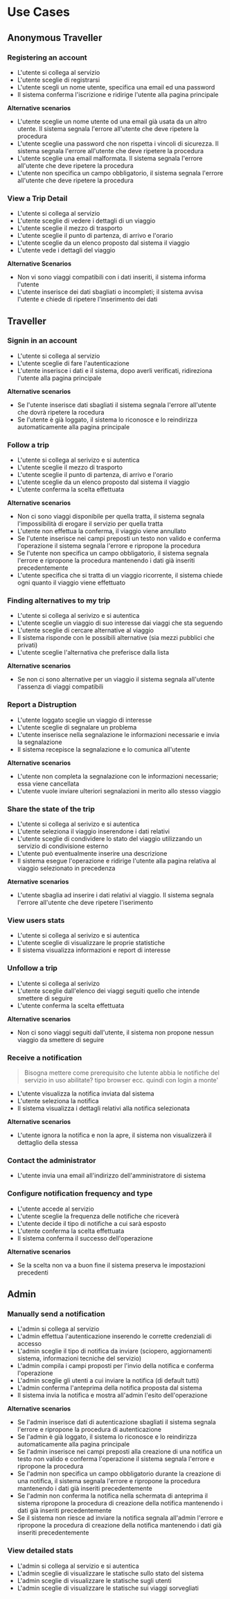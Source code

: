 # Use Cases

## Anonymous Traveller

### Registering an account

+ L'utente si collega al servizio
+ L'utente sceglie di registrarsi
+ L'utente scegli un nome utente, specifica una email ed una password
+ Il sistema conferma l'iscrizione e ridirige l'utente alla pagina principale

**Alternative scenarios**

* L'utente sceglie un nome utente od una email già usata da un altro utente. Il sistema segnala l'errore all'utente che deve ripetere la procedura
* L'utente sceglie una password che non rispetta i vincoli di sicurezza. Il sistema segnala l'errore all'utente che deve ripetere la procedura
* L'utente sceglie una email malformata. Il sistema segnala l'errore all'utente che deve ripetere la procedura
* L'utente non specifica un campo obbligatorio, il sistema segnala l'errore all'utente che deve ripetere la procedura

### View a Trip Detail
+ L'utente si collega al servizio
+ L'utente sceglie di vedere i dettagli di un viaggio
+ L'utente sceglie il mezzo di trasporto
+ L'utente sceglie il punto di partenza, di arrivo e l'orario
+ L'utente sceglie da un elenco proposto dal sistema il viaggio
+ L'utente vede i dettagli del viaggio

**Alternative Scenarios**
+ Non vi sono viaggi compatibili con i dati inseriti, il sistema informa l'utente
+ L'utente inserisce dei dati sbagliati o incompleti; il sistema avvisa l'utente e chiede di ripetere l'inserimento dei dati


## Traveller

### Signin in an account

+ L'utente si collega al servizio  
+ L'utente sceglie di fare l'autenticazione
+ L'utente inserisce i dati e il sistema, dopo averli verificati, ridireziona l'utente alla pagina principale

**Alternative scenarios**

* Se l'utente inserisce dati sbagliati il sistema segnala l'errore all'utente che dovrà ripetere la rocedura
* Se l'utente è già loggato, il sistema lo riconosce e lo reindirizza automaticamente alla pagina principale


### Follow a trip

+ L'utente si collega al serivizo e si autentica
+ L'utente sceglie il mezzo di trasporto
+ L'utente sceglie il punto di partenza, di arrivo e l'orario
+ L'utente sceglie da un elenco proposto dal sistema il viaggio
+ L'utente conferma la scelta effettuata

**Alternative scenarios**

* Non ci sono viaggi disponibile per quella tratta, il sistema segnala l'impossibilità di erogare il servizio per quella tratta
* L'utente non effettua la conferma, il viaggio viene annullato
* Se l'utente inserisce nei campi preposti un testo non valido e conferma l'operazione il sistema segnala l'errore e ripropone la procedura
* Se l'utente non specifica un campo obbligatorio, il sistema segnala l'errore e ripropone la procedura mantenendo i dati già inseriti precedentemente
* L'utente specifica che si tratta di un viaggio ricorrente, il sistema chiede ogni quanto il viaggio viene effettuato

### Finding alternatives to my trip

+ L'utente si collega al serivizo e si autentica
+ L'utente sceglie un viaggio di suo interesse dai viaggi che sta seguendo
+ L'utente sceglie di cercare alternative al viaggio
+ Il sistema risponde con le possibili alternative (sia mezzi pubblici che privati)
+ L'utente sceglie l'alternativa che preferisce dalla lista

**Alternative scenarios**

* Se non ci sono alternative per un viaggio il sistema segnala all'utente l'assenza di viaggi compatibili

### Report a Distruption

+ L'utente loggato sceglie un viaggio di interesse
+ L'utente sceglie di segnalare un problema
+ L'utente inserisce nella segnalazione le informazioni necessarie e invia la segnalazione
+ Il sistema recepisce la segnalazione e lo comunica all'utente

**Alternative scenarios**
* L'utente non completa la segnalazione con le informazioni necessarie; essa viene cancellata
* L'utente vuole inviare ulteriori segnalazioni in merito allo stesso viaggio

### Share the state of the trip

+ L'utente si collega al serivizo e si autentica
+ L'utente seleziona il viaggio inserendone i dati relativi
+ L'utente sceglie di condividere lo stato del viaggio utilizzando un servizio di condivisione esterno
+ L'utente può eventualmente inserire una descrizione
+ Il sistema esegue l'operazione e ridirige l'utente alla pagina relativa al viaggio selezionato in precedenza

**Aternative scenarios**

* L'utente sbaglia ad inserire i dati relativi al viaggio. Il sistema segnala l'errore all'utente che deve ripetere l'iserimento

### View users stats

+ L'utente si collega al serivizo e si autentica
+ L'utente sceglie di visualizzare le proprie statistiche
+ Il sistema visualizza informazioni e report di interesse

### Unfollow a trip

+ L'utente si collega al serivizo
+ L'utente sceglie dall'elenco dei viaggi seguiti quello che intende smettere di seguire
+ L'utente conferma la scelta effettuata

**Alternative scenarios**

* Non ci sono viaggi seguiti dall'utente, il sistema non propone nessun viaggio da smettere di seguire

### Receive a notification

  >Bisogna mettere come prerequisito che lutente abbia le notifiche del servizio in uso abilitate? tipo browser ecc. quindi con login a monte'

+ L'utente visualizza la notifica inviata dal sistema
+ L'utente seleziona la notifica
+ Il sistema visualizza i dettagli relativi alla notifica selezionata

**Alternative scenarios**

* L'utente ignora la notifica e non la apre, il sistema non visualizzerà il dettaglio della stessa

### Contact the administrator

+ L'utente invia una email all'indirizzo dell'amministratore di sistema

### Configure notification frequency and type

+ L'utente accede al servizio
+ L'utente sceglie la frequenza delle notifiche che riceverà
+ L'utente decide il tipo di notifiche a cui sarà esposto
+ L'utente conferma la scelta effettuata
+ Il sistema conferma il successo dell'operazione

**Alternative scenarios**

* Se la scelta non va a buon fine il sistema preserva le impostazioni precedenti



## Admin

### Manually send a notification

+ L'admin si collega al servizio
+ L'admin effettua l'autenticazione inserendo le corrette credenziali di accesso
+ L'admin sceglie il tipo di notifica da inviare (sciopero, aggiornamenti sistema, informazioni tecniche del servizio)
+ L'admin compila i campi proposti per l'invio della notifica e conferma l'operazione
+ L'admin sceglie gli utenti a cui inviare la notifica (di default tutti)
+ L'admin conferma l'anteprima della notifica proposta dal sistema
+ Il sistema invia la notifica e mostra all'admin l'esito dell'operazione

**Alternative scenarios**

* Se l'admin inserisce dati di autenticazione sbagliati il sistema segnala l'errore e ripropone la procedura di autenticazione
* Se l'admin è già loggato, il sistema lo riconosce e lo reindirizza automaticamente alla pagina principale
* Se l'admin inserisce nei campi preposti alla creazione di una notifica un testo non valido e conferma l'operazione il sistema segnala l'errore e ripropone la procedura
* Se l'admin non specifica un campo obbligatorio durante la creazione di una notifica, il sistema segnala l'errore e ripropone la procedura mantenendo i dati già inseriti precedentemente
* Se l'admin non conferma la notifica nella schermata di anteprima il sistema ripropone la procedura di creazione della notifica mantenendo i dati già inseriti precedentemente
* Se il sistema non riesce ad inviare la notifica segnala all'admin l'errore e ripropone la procedura di creazione della notifica mantenendo i dati già inseriti precedentemente

### View detailed stats

+ L'admin si collega al servizio e si autentica
+ L'admin sceglie di visualizzare le statische sullo stato del sistema
+ L'admin sceglie di visualizzare le statische sugli utenti
+ L'admin sceglie di visualizzare le statische sui viaggi sorvegliati

